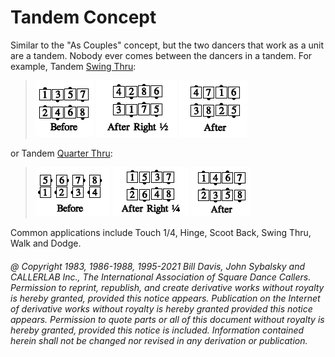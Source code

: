 
# Tandem Concept

Similar to the "As Couples" concept, but the two dancers
that work as a unit are a tandem. Nobody ever comes
between the dancers in a tandem. For example, 
Tandem [Swing Thru](../b2/swing_thru.md):

> 
> ![alt](tandem_concept_1a.png)
> ![alt](tandem_concept_1b.png)
> ![alt](tandem_concept_1c.png)
> 

or Tandem [Quarter Thru](../a1/quarter_thru.md):

> 
> ![alt](tandem_concept_2a.png)
> ![alt](tandem_concept_2b.png)
> ![alt](tandem_concept_2c.png)
> 

Common applications include Touch 1/4, Hinge, Scoot Back, Swing Thru, Walk and Dodge.

###### @ Copyright 1983, 1986-1988, 1995-2021 Bill Davis, John Sybalsky and CALLERLAB Inc., The International Association of Square Dance Callers. Permission to reprint, republish, and create derivative works without royalty is hereby granted, provided this notice appears. Publication on the Internet of derivative works without royalty is hereby granted provided this notice appears. Permission to quote parts or all of this document without royalty is hereby granted, provided this notice is included. Information contained herein shall not be changed nor revised in any derivation or publication.
